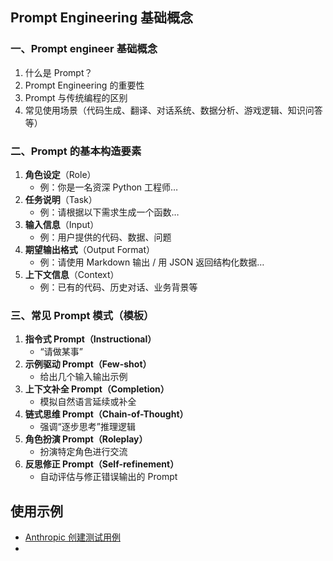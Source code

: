 ## Prompt Engineering 基础概念

### 一、Prompt engineer 基础概念

1. 什么是 Prompt？
2. Prompt Engineering 的重要性
3. Prompt 与传统编程的区别
4. 常见使用场景（代码生成、翻译、对话系统、数据分析、游戏逻辑、知识问答等）

### 二、Prompt 的基本构造要素

1.  **角色设定**（Role）
    *   例：你是一名资深 Python 工程师…
2.  **任务说明**（Task）
    *   例：请根据以下需求生成一个函数…
3.  **输入信息**（Input）
    *   例：用户提供的代码、数据、问题
4.  **期望输出格式**（Output Format）
    *   例：请使用 Markdown 输出 / 用 JSON 返回结构化数据…
5.  **上下文信息**（Context）
    *   例：已有的代码、历史对话、业务背景等

### 三、常见 Prompt 模式（模板）

1.  **指令式 Prompt（Instructional）**
    *   “请做某事”
2.  **示例驱动 Prompt（Few-shot）**
    *   给出几个输入输出示例
3.  **上下文补全 Prompt（Completion）**
    *   模拟自然语言延续或补全
4.  **链式思维 Prompt（Chain-of-Thought）**
    *   强调“逐步思考”推理逻辑
5.  **角色扮演 Prompt（Roleplay）**
    *   扮演特定角色进行交流
6.  **反思修正 Prompt（Self-refinement）**
    *   自动评估与修正错误输出的 Prompt


## 使用示例
- [Anthropic 创建测试用例](https://docs.anthropic.com/en/docs/test-and-evaluate/eval-tool#creating-test-cases)
- 
